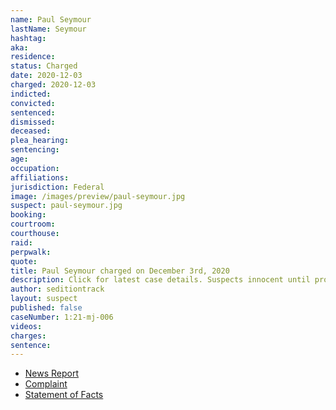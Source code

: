 ```yaml
---
name: Paul Seymour
lastName: Seymour
hashtag:
aka:
residence:
status: Charged
date: 2020-12-03
charged: 2020-12-03
indicted:
convicted:
sentenced:
dismissed:
deceased:
plea_hearing:
sentencing:
age:
occupation:
affiliations:
jurisdiction: Federal
image: /images/preview/paul-seymour.jpg
suspect: paul-seymour.jpg
booking:
courtroom:
courthouse:
raid:
perpwalk:
quote:
title: Paul Seymour charged on December 3rd, 2020
description: Click for latest case details. Suspects innocent until proven guilty.
author: seditiontrack
layout: suspect
published: false
caseNumber: 1:21-mj-006
videos:
charges:
sentence:
---
```

- [News Report]()
- [Complaint](https://www.justice.gov/usao-dc/case-multi-defendant/file/1481151/download)
- [Statement of Facts](https://www.justice.gov/usao-dc/case-multi-defendant/file/1481156/download)
